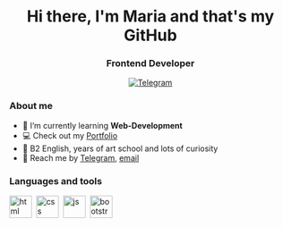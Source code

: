<div id="header" align="center">
  <h1>Hi there, I'm Maria and that's my GitHub</h1>
  <h3>Frontend Developer</h3>
</div>

<div id="socials" align="center">
  <a href="https://t.me/GwyarMoss"> 
   <img src="https://img.shields.io/badge/Telegram-blue?style=for-the-badge&logo=telegram&logoColor=white" alt="Telegram" />
  </a>
</div>

### About me
- 🌱 I’m currently learning **Web-Development**
- :computer: Check out my [Portfolio](https://dev-gwyarmoss.pantheonsite.io/)
- 📄 B2 English, years of art school and lots of curiosity
- :small_blue_diamond: Reach me by [Telegram](https://t.me/GwyarMoss), [email](mailto:gwyarmoss@gmail.com)

### Languages and tools
<img src="https://cdn.jsdelivr.net/gh/devicons/devicon/icons/html5/html5-original.svg" title="html" width="40" height="40"/>&nbsp;
<img src="https://cdn.jsdelivr.net/gh/devicons/devicon/icons/css3/css3-original.svg" title="css" width="40" height="40"/>&nbsp;
<img src="https://cdn.jsdelivr.net/gh/devicons/devicon/icons/javascript/javascript-original.svg" title="js" width="40" height="40"/>&nbsp;
<img src="https://cdn.jsdelivr.net/gh/devicons/devicon/icons/bootstrap/bootstrap-plain.svg" title="bootstrap" width="40" height="40"/>&nbsp;